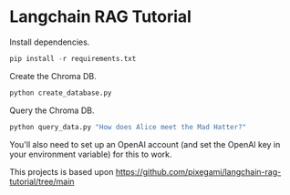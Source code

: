 # Langchain RAG Tutorial

Install dependencies.

```python
pip install -r requirements.txt
```

Create the Chroma DB.

```python
python create_database.py
```

Query the Chroma DB.

```python
python query_data.py "How does Alice meet the Mad Hatter?"
```

You'll also need to set up an OpenAI account (and set the OpenAI key in your environment variable) for this to work.

This projects is based upon 
https://github.com/pixegami/langchain-rag-tutorial/tree/main
